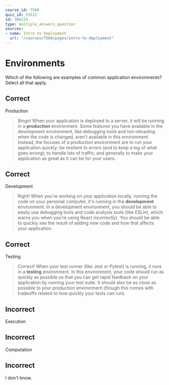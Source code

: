 ```yaml
---
course_id: 7560
quiz_id: 53512
id: 366124
type: multiple_answers_question
sources:
- name: Intro to Deployment
  url: "/courses/7560/pages/intro-to-deployment"
---
```


# Environments

Which of the following are examples of common application environments? Select
all that apply.

## Correct

Production

> Bingo! When your application is deployed to a server, it will be running in
> a **production** environment. Some features you have available in the development
> environment, like debugging tools and hot-reloading when the code is changed,
> aren't available in this environment. Instead, the focuses of a production
> environment are to run your application quickly; be resilient to errors (and to
> keep a log of what goes wrong); to handle lots of traffic; and generally to make
> your application as great as it can be for your users.

## Correct

Development

> Right! When you're working on your application locally, running the code on your
> personal computer, it's running in the **development** environment. In a
> development environment, you should be able to easily use debugging tools and
> code analysis tools (like ESLint, which warns you when you're using React
> incorrectly). You should be able to quickly see the result of adding new code
> and how that affects your application.

## Correct

Testing

> Correct! When your test runner (like Jest or Pytest) is running, it runs in
> a **testing** environment. In this environment, your code should run as quickly
> as possible so that you can get rapid feedback on your application by running
> your test suite. It should also be as close as possible to your production
> environment (though this comes with tradeoffs related to how quickly your tests
> can run).

## Incorrect

Execution

## Incorrect

Computation

## Incorrect

I don't know.

